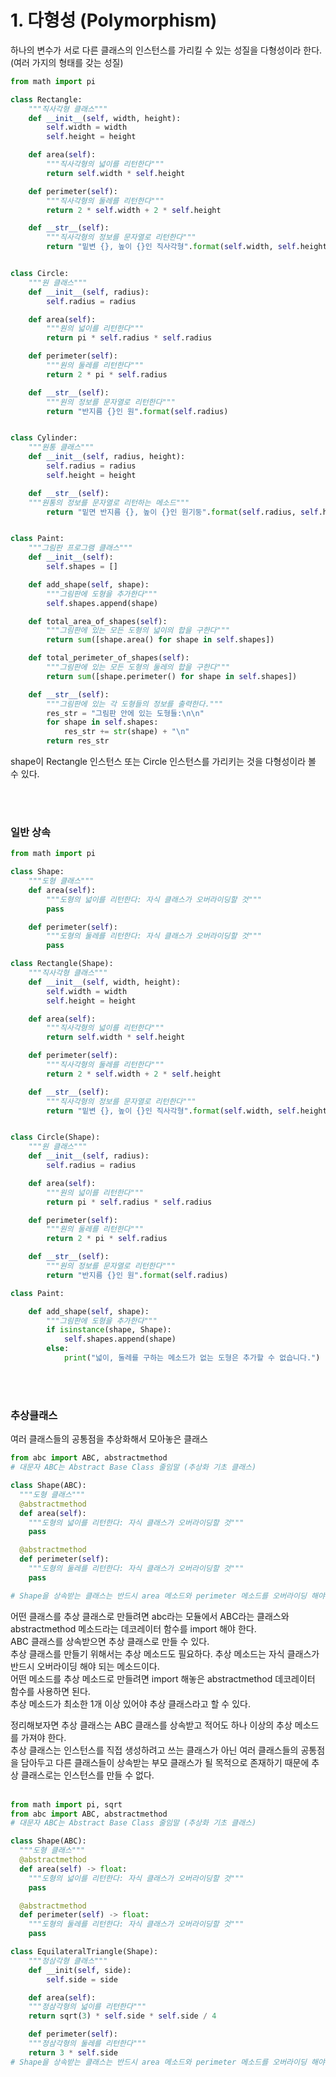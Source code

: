 # 1. 다형성 (Polymorphism)

하나의 변수가 서로 다른 클래스의 인스턴스를 가리킬 수 있는 성질을 다형성이라 한다. (여러 가지의 형태를 갖는 성질)

```python
from math import pi

class Rectangle:
    """직사각형 클래스"""
    def __init__(self, width, height):
        self.width = width
        self.height = height

    def area(self):
        """직사각형의 넓이를 리턴한다"""
        return self.width * self.height

    def perimeter(self):
        """직사각형의 둘레를 리턴한다"""
        return 2 * self.width + 2 * self.height

    def __str__(self):
        """직사각형의 정보를 문자열로 리턴한다"""
        return "밑변 {}, 높이 {}인 직사각형".format(self.width, self.height)


class Circle:
    """원 클래스"""
    def __init__(self, radius):
        self.radius = radius

    def area(self):
        """원의 넓이를 리턴한다"""
        return pi * self.radius * self.radius

    def perimeter(self):
        """원의 둘레를 리턴한다"""
        return 2 * pi * self.radius

    def __str__(self):
        """원의 정보를 문자열로 리턴한다"""
        return "반지름 {}인 원".format(self.radius)


class Cylinder:
    """원통 클래스"""
    def __init__(self, radius, height):
        self.radius = radius
        self.height = height

    def __str__(self):
    """원통의 정보를 문자열로 리턴하는 메소드"""
        return "밑면 반지름 {}, 높이 {}인 원기둥".format(self.radius, self.height)


class Paint:
    """그림판 프로그램 클래스"""
    def __init__(self):
        self.shapes = []

    def add_shape(self, shape):
        """그림판에 도형을 추가한다"""
        self.shapes.append(shape)

    def total_area_of_shapes(self):
        """그림판에 있는 모든 도형의 넓이의 합을 구한다"""
        return sum([shape.area() for shape in self.shapes])

    def total_perimeter_of_shapes(self):
        """그림판에 있는 모든 도형의 둘레의 합을 구한다"""
        return sum([shape.perimeter() for shape in self.shapes])

    def __str__(self):
        """그림판에 있는 각 도형들의 정보를 출력한다."""
        res_str = "그림판 안에 있는 도형들:\n\n"
        for shape in self.shapes:
            res_str += str(shape) + "\n"
        return res_str
```

shape이 Rectangle 인스턴스 또는 Circle 인스턴스를 가리키는 것을 다형성이라 볼 수 있다.

<br><br>

### 일반 상속 <br>

```python
from math import pi

class Shape:
    """도형 클래스"""
    def area(self):
        """도형의 넓이를 리턴한다: 자식 클래스가 오버라이딩할 것"""
        pass

    def perimeter(self):
        """도형의 둘레를 리턴한다: 자식 클래스가 오버라이딩할 것"""
        pass

class Rectangle(Shape):
    """직사각형 클래스"""
    def __init__(self, width, height):
        self.width = width
        self.height = height

    def area(self):
        """직사각형의 넓이를 리턴한다"""
        return self.width * self.height

    def perimeter(self):
        """직사각형의 둘레를 리턴한다"""
        return 2 * self.width + 2 * self.height

    def __str__(self):
        """직사각형의 정보를 문자열로 리턴한다"""
        return "밑변 {}, 높이 {}인 직사각형".format(self.width, self.height)


class Circle(Shape):
    """원 클래스"""
    def __init__(self, radius):
        self.radius = radius

    def area(self):
        """원의 넓이를 리턴한다"""
        return pi * self.radius * self.radius

    def perimeter(self):
        """원의 둘레를 리턴한다"""
        return 2 * pi * self.radius

    def __str__(self):
        """원의 정보를 문자열로 리턴한다"""
        return "반지름 {}인 원".format(self.radius)

class Paint:

    def add_shape(self, shape):
        """그림판에 도형을 추가한다"""
        if isinstance(shape, Shape):
            self.shapes.append(shape)
        else:
            print("넓이, 둘레를 구하는 메소드가 없는 도형은 추가할 수 없습니다.")
```

<br><br>

### 추상클래스 <br>

여러 클래스들의 공통점을 추상화해서 모아놓은 클래스

```python
from abc import ABC, abstractmethod
# 대문자 ABC는 Abstract Base Class 줄임말 (추상화 기초 클래스)

class Shape(ABC):
  """도형 클래스"""
  @abstractmethod
  def area(self):
    """도형의 넓이를 리턴한다: 자식 클래스가 오버라이딩할 것"""
    pass

  @abstractmethod
  def perimeter(self):
    """도형의 둘레를 리턴한다: 자식 클래스가 오버라이딩할 것"""
    pass

# Shape을 상속받는 클래스는 반드시 area 메소드와 perimeter 메소드를 오버라이딩 해야 한다.
```

어떤 클래스를 추상 클래스로 만들려면 abc라는 모듈에서 ABC라는 클래스와 abstractmethod 메소드라는 데코레이터 함수를 import 해야 한다. <br>
ABC 클래스를 상속받으면 추상 클래스로 만들 수 있다. <br>
추상 클래스를 만들기 위해서는 추상 메소드도 필요하다. 추상 메소드는 자식 클래스가 반드시 오버라이딩 해야 되는 메소드이다. <br>
어떤 메소드를 추상 메소드로 만들려면 import 해놓은 abstractmethod 데코레이터 함수를 사용하면 된다. <br>
추상 메소드가 최소한 1개 이상 있어야 추상 클래스라고 할 수 있다. <br>

정리해보자면 추상 클래스는 ABC 클래스를 상속받고 적어도 하나 이상의 추상 메소드를 가져야 한다. <br>
추상 클래스는 인스턴스를 직접 생성하려고 쓰는 클래스가 아닌 여러 클래스들의 공통점을 담아두고 다른 클래스들이 상속받는 부모 클래스가 될 목적으로 존재하기 때문에 추상 클래스로는 인스턴스를 만들 수 없다.
<br><br>

```python
from math import pi, sqrt
from abc import ABC, abstractmethod
# 대문자 ABC는 Abstract Base Class 줄임말 (추상화 기초 클래스)

class Shape(ABC):
  """도형 클래스"""
  @abstractmethod
  def area(self) -> float:
    """도형의 넓이를 리턴한다: 자식 클래스가 오버라이딩할 것"""
    pass

  @abstractmethod
  def perimeter(self) -> float:
    """도형의 둘레를 리턴한다: 자식 클래스가 오버라이딩할 것"""
    pass

class EquilateralTriangle(Shape):
    """정삼각형 클래스"""
    def __init(self, side):
        self.side = side

    def area(self):
    """정삼각형의 넓이를 리턴한다"""
    return sqrt(3) * self.side * self.side / 4

    def perimeter(self):
    """정삼각형의 둘레를 리턴한다"""
    return 3 * self.side
# Shape을 상속받는 클래스는 반드시 area 메소드와 perimeter 메소드를 오버라이딩 해야 한다.
```
